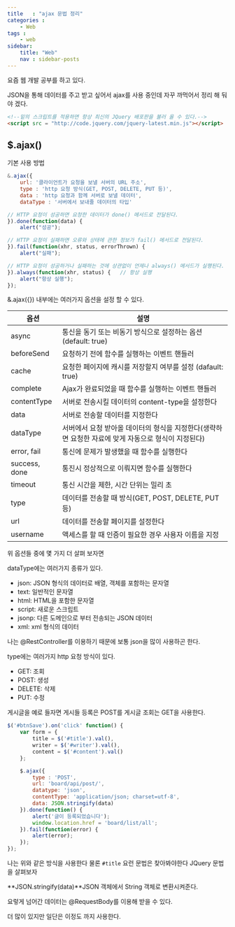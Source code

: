 ```yaml
---
title   : "ajax 문법 정리"
categories : 
    - Web
tags : 
    - web
sidebar:
    title: "Web"
    nav : sidebar-posts
---  
```


요즘 웹 개발 공부를 하고 있다.  

JSON을 통해 데이터를 주고 받고 싶어서 ajax를 사용 중인데 자꾸 까먹어서 정리 해 둬야 겠다.  

```html
<!--밑의 스크립트를 적용하면 항상 최신의 JQuery 배포판을 불러 올 수 있다.-->
<script src = "http://code.jquery.com/jquery-latest.min.js"></script>
```  

## $.ajax()  

기본 사용 방법  
```javascript
&.ajax({
    url: '클라이언트가 요청을 보낼 서버의 URL 주소',
    type : 'http 요청 방식(GET, POST, DELETE, PUT 등)',
    data : 'http 요청과 함께 서버로 보낼 데이터',
    dataType : '서버에서 보내줄 데이터의 타입'

// HTTP 요청이 성공하면 요청한 데이터가 done() 메서드로 전달된다.
}).done(function(data) { 
    alert("성공");

// HTTP 요청이 실패하면 오류와 상태에 관한 정보가 fail() 메서드로 전달된다.
}).fail(function(xhr, status, errorThrown) {
    alert("실패");

// HTTP 요청이 성공하거나 실패하는 것에 상관없이 언제나 always() 메서드가 실행된다.
}).always(function(xhr, status) {   // 항상 실행
    alert("항상 실행");
});
```  

&.ajax({}) 내부에는 여러가지 옵션을 설정 할 수 있다.  

|옵션|설명|
|--|--|
|async|통신을 동기 또는 비동기 방식으로 설정하는 옵션 (default: true)|
|beforeSend|요청하기 전에 함수를 실행하는 이벤트 핸들러|
|cache|요청한 페이지에 캐시를 저장할지 여부를 설정 (dafault: true)|
|complete|Ajax가 완료되었을 때 함수를 실행하는 이벤트 핸들러|
|contentType|서버로 전송시킬 데이터의 content-type을 설정한다|
|data|서버로 전송할 데이터를 지정한다|
|dataType|서버에서 요청 받아올 데이터의 형식을 지정한다(생략하면 요청한 자료에 맞게 자동으로 형식이 지정된다)|
|error, fail|통신에 문제가 발생했을 때 함수를 실행한다|
|success, done|통진시 정상적으로 이뤄지면 함수를 실행한다|
|timeout|통신 시간을 제한, 시간 단위는 밀리 초|
|type|데이터를 전송할 때 방식(GET, POST, DELETE, PUT 등)|
|url| 데이터를 전송할 페이지를 설정한다|
|username|액세스를 할 때 인증이 필요한 경우 사용자 이름을 지정|  


위 옵션들 중에 몇 가지 더 살펴 보자면  

dataType에는 여러가지 종류가 있다.  
- json: JSON 형식의 데이터로 배열, 객체를 포함하는 문자열
- text: 일반적인 문자열
- html: HTML을 포함한 문자열
- script: 새로운 스크립트
- jsonp: 다른 도메인으로 부터 전송되는 JSON 데이터
- xml: xml 형식의 데이터  

나는 @RestController를 이용하기 때문에 보통 json을 많이 사용하곤 한다.  

type에는 여러가지 http 요청 방식이 있다.  
- GET: 조회
- POST: 생성
- DELETE: 삭제
- PUT: 수정  

게시글을 예로 들자면 게시들 등록은 POST를 게시글 조회는 GET을 사용한다.  

```javascript
$('#btnSave').on('click' function() {
    var form = {
        title = $('#title').val(),
        writer = $('#writer').val(),
        content = $('#content').val()
    };    

    $.ajax({
        type : 'POST',
        url: 'board/api/post/',
        datatype: 'json',
        contentType: 'application/json; charset=utf-8',
        data: JSON.stringify(data)
    }).done(function() {
        alert('글이 등록되었습니다');
        window.location.href = 'board/list/all';
    }).fail(function(error) {
        alert(error);
    });
});
```

나는 위와 같은 방식을 사용한다 물론 `#title` 요런 문법은 찾아봐야한다 JQuery 문법을 살펴보자  

**JSON.stringify(data)**JSON 객체에서 String 객체로 변환시켜준다.  

요렇게 넘어간 데이터는 @RequestBody를 이용해 받을 수 있다.

더 많이 있지만 일단은 이정도 까지 사용한다.
